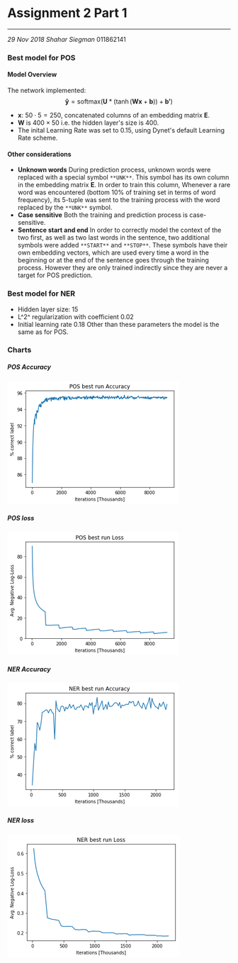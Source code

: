 # Assignment 2 Part 1

----
_29 Nov 2018_
_Shahar Siegman_ 011862141


### Best model for POS
#### Model Overview
The network implemented:
$$
\mathbf{\hat{y}} = \mathrm{softmax}(\mathbf{U} * (\tanh(\mathbf{Wx} + \mathbf{b})) + \mathbf{b'})
$$

- $\mathbf{x}$: $50 \cdot 5 =250$, concatenated columns of an embedding matrix $\mathbf{E}$.
- $\mathbf{W}$ is $400 \times 50$ i.e. the hidden layer's size is 400.
- The inital Learning Rate was set to $0.15$, using Dynet's default Learning Rate scheme.

#### Other considerations
- **Unknown words** During prediction process, unknown words were replaced with a special symbol `**UNK**`. This symbol has its own column in the embedding matrix $\mathbf{E}$. In order to train this column, Whenever a rare word was encountered (bottom 10% of training set in terms of word frequency), its 5-tuple was sent to the training process with the word replaced by the `**UNK**` symbol.
- **Case sensitive** Both the training and prediction process is case-sensitive.
- **Sentence start and end** In order to correctly model the context of the two first, as well as two last words in the sentence, two additional symbols were added `**START**` and `**STOP**`. These symbols have their own embedding vectors, which are used every time a word in the beginning or at the end of the sentence goes through the training process. However they are only trained indirectly since they are never a target for POS prediction.

### Best model for NER
- Hidden layer size: 15
- L^2^ regularization with coefficient 0.02
- Initial learning rate 0.18
Other than these parameters the model is the same as for POS.


### Charts
##### POS Accuracy
![pos acc](../pos_accuracy.png)

##### POS loss
![pos loss](../pos_loss.png)


##### NER Accuracy
![ner acc](../ner_accuracy.png)

##### NER loss
![ner loss](../ner_loss.png)


